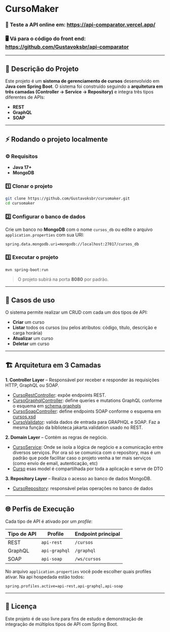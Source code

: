 # CursoMaker

### 🧪 Teste a API online em: https://api-comparator.vercel.app/

### 🖥️ Vá para o código do front end: https://github.com/Gustavoksbr/api-comparator

---

## 🧩 Descrição do Projeto

Este projeto é um **sistema de gerenciamento de cursos** desenvolvido em **Java com Spring Boot**. O sistema foi construído seguindo a **arquitetura em três camadas (Controller → Service → Repository)** e integra três tipos diferentes de APIs:
- **REST**
- **GraphQL**
- **SOAP**

---

## ⚡ Rodando o projeto localmente


### ⚙️ Requisitos

* **Java 17+**
* **MongoDB**

### 1️⃣ Clonar o projeto

```bash
git clone https://github.com/Gustavoksbr/cursomaker.git
cd cursomaker
```

### 2️⃣ Configurar o banco de dados

Crie um banco no **MongoDB** com o nome `cursos_db` ou edite o arquivo `application.properties` com sua URI:

```properties
spring.data.mongodb.uri=mongodb://localhost:27017/cursos_db
```

### 3️⃣ Executar o projeto

```bash
mvn spring-boot:run
```

> O projeto subirá na porta **8080** por padrão.

---
## 🚀 Casos de uso

O sistema permite realizar um CRUD com cada um dos tipos de API:

- **Criar** um curso
- **Listar** todos os cursos (ou pelos atributos: código, título, descrição e carga horária)
- **Atualizar** um curso
- **Deletar** um curso

---
## 🏗️ Arquitetura em 3 Camadas

**1. Controller Layer** – Responsável por receber e responder às requisições HTTP, GraphQL ou SOAP.

* [CursoRestController](./src/main/java/com/example/cursomaker/controller/rest/CursoRestController.java): expõe endpoints REST.
* [CursoGraphqlController](./src/main/java/com/example/cursomaker/controller/graphql/CursoGraphqlController.java): define queries e mutations GraphQL conforme o esquema em [schema.graphqls](./src/main/resources/graphql/schema.graphqls)
* [CursoSoapController](./src/main/java/com/example/cursomaker/controller/soap/CursoSoapController.java): define endpoints SOAP conforme o esquema em [cursos.xsd](./src/main/resources/cursos.xsd)
* [CursoValidator](./src/main/java/com/example/cursomaker/controller/validator/CursoValidator.java): valida dados de entrada para GRAPHQL e SOAP. Faz a mesma função da biblioteca jakarta.validation usado no REST.

**2. Domain Layer** – Contém as regras de negócio.

* [CursoService](./src/main/java/com/example/cursomaker/dominio/CursoService.java): Onde se isola a lógica de negócio e a comunicação entre diversos serviços. Por ora só se comunica com o repository, mas é um padrão que pode facilitar caso o projeto venha a ter mais serviços (como envio de email, autenticação, etc)
* [Curso](./src/main/java/com/example/cursomaker/dominio/Curso.java) esas model é compartilhada por toda a aplicação e serve de DTO

**3. Repository Layer** – Realiza o acesso ao banco de dados MongoDB.

* [CursoRepository](./src/main/java/com/example/cursomaker/repository/CursoRepository.java): responsável pelas operações no banco de dados

---

## 🌐 Perfis de Execução

Cada tipo de API é ativado por um *profile*:

| Tipo de API | Profile       | Endpoint principal |
| ----------- | ------------- |--------------------|
| REST        | `api-rest`    | `/cursos`          |
| GraphQL     | `api-graphql` | `/graphql`         |
| SOAP        | `api-soap`    | `/ws/cursos`       |

No arquivo `application.properties` você pode escolher quais profiles ativar. Na api hospedada estão todos:

```properties
spring.profiles.active=api-rest,api-graphql,api-soap
```

---


## 🧾 Licença

Este projeto é de uso livre para fins de estudo e demonstração de integração de múltiplos tipos de API com Spring Boot.
